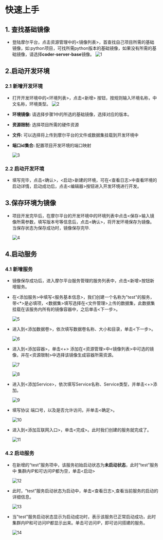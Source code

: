 # 快速上手

## 1. 查找基础镜像

* 登陆摩尔平台，点击资源管理中的<镜像列表>，首查找自己项目所需的基础镜像，如:python项目，可找所需python版本的基础镜像，如果没有所需的基础镜像，请选择**coder-server-base**镜像。
![1](/images/moore-base-1.png)

## 2.启动开发环境

### 2.1 新增开发环境

* 打开开发环境中的<环境列表>，点击<新增> 按钮，按规则输入环境名称，中文名称，环境类型。
  ![2](/images/moore-base-2.png)

* **环境镜像:** 请选择步骤1中的所选的基础镜像，选择对应的版本。

* **资源限制:** 选择项目所需的硬件资源

* **文件:** 可以选择将上传到摩尔平台的文件或数据集挂载到开发环境中

* **端口id集合:** 配置项目开发环境的端口映射

  ![3](/images/moore-base-3.png)

### 2.2 启动开发环境

* 填写完毕，点击<确认>，<启动>新建的环境，可在<查看日志>中查看环境的启动详情，启动成功后，点击<编辑器>按钮进入开发环境进行开发。

## 3.保存环境为镜像

* 项目开发完毕后，在摩尔平台的开发环境中的环境列表中点击<保存>输入镜像所需参数，填写版本号等信息后，点击<确认>，将开发环境保存为镜像。当保存状态为保存成功时，镜像保存完毕.

  ![4](/images/moore-base-4.png)

## 4.启动服务

### 4.1 新增服务
* 镜像保存成功后，进入摩尔平台服务管理的服务列表中，点击<新增>按钮新增服务。

* 在<添加服务>中填写<服务基本信息>，我们创建一个名称为"test"的服务，带<*>是必填项，<数据集>填写选择在<文件管理>上传的数据集，此数据集挂载在该服务内所有的镜像容器中，之后单击<下一步>。
  
  ![5](/images/moore-base-5.png)

* 进入到<添加数据卷>，依次填写数据卷名称、大小和目录，单击<下一步>。

  ![6](/images/moore-base-6.png)

* 进入到<添加容器>，单击<+> 添加在<资源管理>中<镜像列表>中可选的镜像，并在<资源限制>中选择该镜像生成容器所需资源。

  ![7](/images/moore-base-7.png)

  ![8](/images/moore-base-8.png)

* 进入到<添加Service>，依次填写Service名称、Service类型，并单击<+>添加。

  ![9](/images/moore-base-10.png)

* 填写协议 端口号，以及是否允许访问，并单击<确定>。

  ![10](/images/moore-base-11.png)

* 进入到<添加互联网入口>，单击<完成>。此时我们创建的服务就完成了。
  
  ![11](/images/moore-base-12.png)

### 4.2 启动服务

* 在新增的“test”服务项中，该服务初始启动状态为**未启动状态**，此时“test”服务中 集群内IP和可访问IP都为空，单击<启动>
  
  ![12](/images/moore-base-13.png)
  
* 此时，“test”服务启动状态为启动中，单击<查看日志>,查看当前服务的启动的详细信息。
  
  ![13](/images/moore-base-14.png)
  
* 当"test"服务启动状态显示为启动成功时，表示该服务已正常启动成功，此时集群内IP和可访问IP都显示出来。单击可访问IP，即可访问搭建的服务。
  
  ![14](/images/moore-base-15.png)
